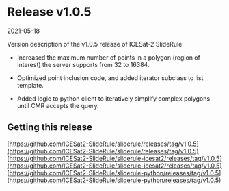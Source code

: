 # Release v1.0.5

2021-05-18

Version description of the v1.0.5 release of ICESat-2 SlideRule

* Increased the maximum number of points in a polygon (region of interest) the server supports from 32 to 16384.

* Optimized point inclusion code, and added iterator subclass to list template.

* Added logic to python client to iteratively simplify complex polygons until CMR accepts the query.


## Getting this release

[https://github.com/ICESat2-SlideRule/sliderule/releases/tag/v1.0.5](https://github.com/ICESat2-SlideRule/sliderule/releases/tag/v1.0.5)
[https://github.com/ICESat2-SlideRule/sliderule-icesat2/releases/tag/v1.0.5](https://github.com/ICESat2-SlideRule/sliderule-icesat2/releases/tag/v1.0.5)
[https://github.com/ICESat2-SlideRule/sliderule-python/releases/tag/v1.0.5](https://github.com/ICESat2-SlideRule/sliderule-python/releases/tag/v1.0.5)


